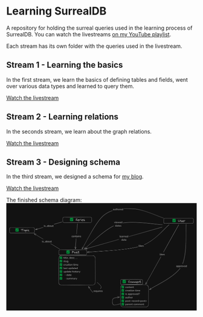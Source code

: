 # Learning SurrealDB

A repository for holding the surreal queries used in the learning process of SurrealDB. You can watch the livestreams [on my YouTube playlist](https://www.youtube.com/playlist?list=PL5AVzKSngnt_xPGNuYdrbB7NZtJbQ046ai).

Each stream has its own folder with the queries used in the livestream.

## Stream 1 - Learning the basics

In the first stream, we learn the basics of defining tables and fields, went over various data types and learned to query them.

[Watch the livestream](https://youtube.com/live/R6XUS8aLLhQ?feature=share)

## Stream 2 - Learning relations

In the seconds stream, we learn about the graph relations.

[Watch the livestream](https://youtube.com/live/RLFR6Bl2I2M?feature=share)

## Stream 3 - Designing schema

In the third stream, we designed a schema for [my blog](https://xkonti.tech).

[Watch the livestream](https://youtube.com/live/Jb18brBK660?feature=share)

The finished schema diagram:
![Finished schema diagram](/stream_3/surrealdb_stream_3_diagram.png)